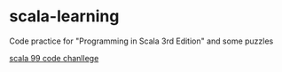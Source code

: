 # scala-learning
Code practice for "Programming in Scala 3rd Edition" and some puzzles

[scala 99 code chanllege](http://aperiodic.net/phil/scala/s-99/)
